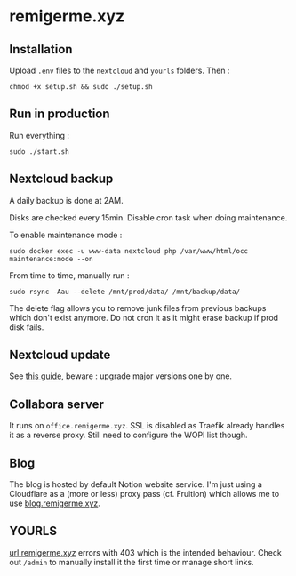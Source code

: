 # remigerme.xyz

## Installation

Upload `.env` files to the `nextcloud` and `yourls` folders. Then :

```shell
chmod +x setup.sh && sudo ./setup.sh
```

## Run in production

Run everything :

```shell
sudo ./start.sh
```

## Nextcloud backup

A daily backup is done at 2AM.

Disks are checked every 15min. Disable cron task when doing maintenance.

To enable maintenance mode :

```shell
sudo docker exec -u www-data nextcloud php /var/www/html/occ maintenance:mode --on
```

From time to time, manually run :

```shell
sudo rsync -Aau --delete /mnt/prod/data/ /mnt/backup/data/
```

The delete flag allows you to remove junk files from previous backups which don't exist anymore. Do not cron it as it might erase backup if prod disk fails.

## Nextcloud update

See [this guide](https://github.com/nextcloud/docker?tab=readme-ov-file#update-to-a-newer-version), beware : upgrade major versions one by one.

## Collabora server

It runs on `office.remigerme.xyz`. SSL is disabled as Traefik already handles it as a reverse proxy. Still need to configure the WOPI list though.

## Blog

The blog is hosted by default Notion website service. I'm just using a Cloudflare as a (more or less) proxy pass (cf. Fruition) which allows me to use [blog.remigerme.xyz](https://blog.remigerme.xyz).

## YOURLS

[url.remigerme.xyz](https://url.remigerme.xyz) errors with 403 which is the intended behaviour. Check out `/admin` to manually install it the first time or manage short links.
